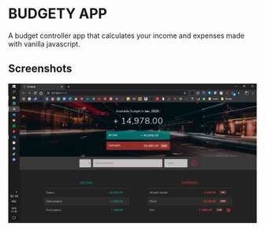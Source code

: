# BUDGETY APP

A budget controller app that calculates your income and expenses made with vanilla javascript.

## Screenshots

<img src="sc.png" width="600px">